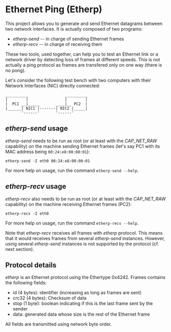 Ethernet Ping (Etherp)
======================

This project allows you to generate and send Ethernet datagrams between two
network interfaces. It is actually composed of two programs:

* _etherp-send_ -- in charge of sending Ethernet frames
* _etherp-recv_ -- in charge of receiving them

These two tools, used together, can help you to test an Ethernet link or a
network driver by detecting loss of frames at different speeds. This is not
actually a ping protocol as frames are transfered only on one way (there is no
pong).

Let's consider the following test bench with two computers with their Network
Interfaces (NIC) directly connected:

    __________                __________
    |        |                |        |
    |  PC1 __|_____       ____|__ PC2  |
    |______| NIC1 |-------| NIC2 |_____|
           '------'       '------'

_etherp-send_ usage
-------------------

_etherp-send_ needs to be run as root (or at least with the _CAP_NET_RAW_
capability) on the machine sending Ethernet frames (let's say PC1 with its MAC
address being `00:24:e8:00:00:01`):

    etherp-send -I eth0 00:24:e8:00:00:01

For more help on usage, run the command `etherp-send --help`.

_etherp-recv_ usage
-------------------

_etherp-recv_ also needs to be run as root (or at least with the _CAP_NET_RAW_
capability) on the machine receiving Ethernet frames (PC2):

    etherp-recv -I eth0

For more help on usage, run the command `etherp-recv --help`.

Note that _etherp-recv_ receives all frames with _etherp_ protocol. This means
that it would receives frames from several _etherp-send_ instances. However,
using several _etherp-send_ instances is not supported by the protocol (cf. next
section).

Protocol details
----------------

_etherp_ is an Ethernet protocol using the Ethertype 0x4242. Frames contains the
following fields:

* id (4 bytes): identifier (increasing as long as frames are sent)
* crc32 (4 bytes): Checksum of data
* stop (1 byte): boolean indicating if this is the last frame sent by the sender
* data: generated data whose size is the rest of the Ethernet frame

All fields are transmitted using network byte order.
